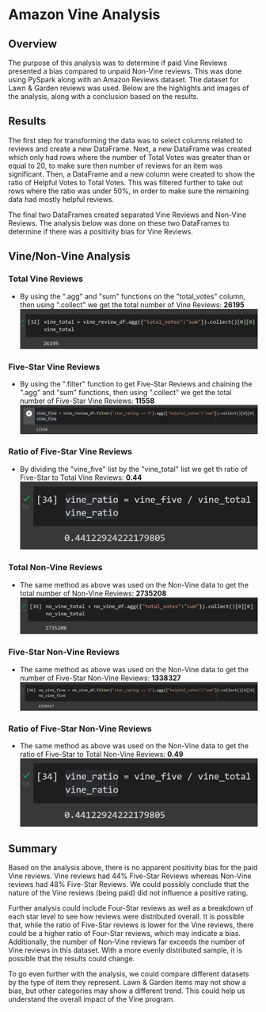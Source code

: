 # Amazon Vine Analysis


## Overview

The purpose of this analysis was to determine if paid Vine Reviews presented a bias compared to unpaid Non-Vine reviews.  This was done using PySpark along with an Amazon Reviews dataset.  The dataset for Lawn & Garden reviews was used.  Below are the highlights and images of the analysis, along with a conclusion based on the results.  

## Results
The first step for transforming the data was to select columns related to reviews and create a new DataFrame.  Next, a new DataFrame was created which only had rows where the number of Total Votes was greater than or equal to 20, to make sure then number of reviews for an item was significant.  Then, a DataFrame and a new column were created to show the ratio of Helpful Votes to Total Votes.  This was filtered further to take out rows where the ratio was under 50%, in order to make sure the remaining data had mostly helpful reviews. 

The final two DataFrames created separated Vine Reviews and Non-Vine Reviews.  The analysis below was done on these two DataFrames to determine if there was a positivity bias for Vine Reviews.

## Vine/Non-Vine Analysis

### Total Vine Reviews
- By using the ".agg" and "sum" functions on the "total_votes" column, then using ".collect" we get the total number of Vine Reviews:  **26195**
![Vine Total](https://github.com/cflavallee/Amazon_Vine_Analysis/blob/main/Images/vinetotal.PNG)

### Five-Star Vine Reviews
- By using the ".filter" function to get Five-Star Reviews and chaining the ".agg" and "sum" functions, then using ".collect" we get the total number of Five-Star Vine Reviews:  **11558**
![Vine Five Star](https://github.com/cflavallee/Amazon_Vine_Analysis/blob/main/Images/vinefivestar.PNG)

### Ratio of Five-Star Vine Reviews
- By dividing the "vine_five" list by the "vine_total" list we get th ratio of Five-Star to Total Vine Reviews:  **0.44**
![Vine Ratio](https://github.com/cflavallee/Amazon_Vine_Analysis/blob/main/Images/vineratio.PNG)

### Total Non-Vine Reviews
- The same method as above was used on the Non-Vine data to get the total number of Non-Vine Reviews:  **2735208**
![Non-Vine Total](https://github.com/cflavallee/Amazon_Vine_Analysis/blob/main/Images/novinetotal.PNG)

### Five-Star Non-Vine Reviews
- The same method as above was used on the Non-Vine data to get the number of Five-Star Non-Vine Reviews:  **1338327**
![Non-Vine Five Star](https://github.com/cflavallee/Amazon_Vine_Analysis/blob/main/Images/novinefivestar.PNG)

### Ratio of Five-Star Non-Vine Reviews
- The same method as above was used on the Non-Vine data to get the ratio of Five-Star to Total Non-Vine Reviews:  **0.49**
![Non-Vine Ratio](https://github.com/cflavallee/Amazon_Vine_Analysis/blob/main/Images/vineratio.PNG)

## Summary

Based on the analysis above, there is no apparent positivity bias for the paid Vine reviews.  Vine reviews had 44% Five-Star Reviews whereas Non-Vine reviews had 48% Five-Star Reviews.  We could possibly conclude that the nature of the Vine reviews (being paid) did not influence a positive rating.  

Further analysis could include Four-Star reviews as well as a breakdown of each star level to see how reviews were distributed overall.  It is possible that, while the ratio of Five-Star reviews is lower for the Vine reviews, there could be a higher ratio of Four-Star reviews, which may indicate a bias.  Additionally, the number of Non-Vine reviews far exceeds the number of Vine reviews in this dataset.  With a more evenly distributed sample, it is possible that the results could change.  

To go even further with the analysis, we could compare different datasets by the type of item they represent.  Lawn & Garden items may not show a bias, but other categories may show a different trend.  This could help us understand the overall impact of the Vine program.

